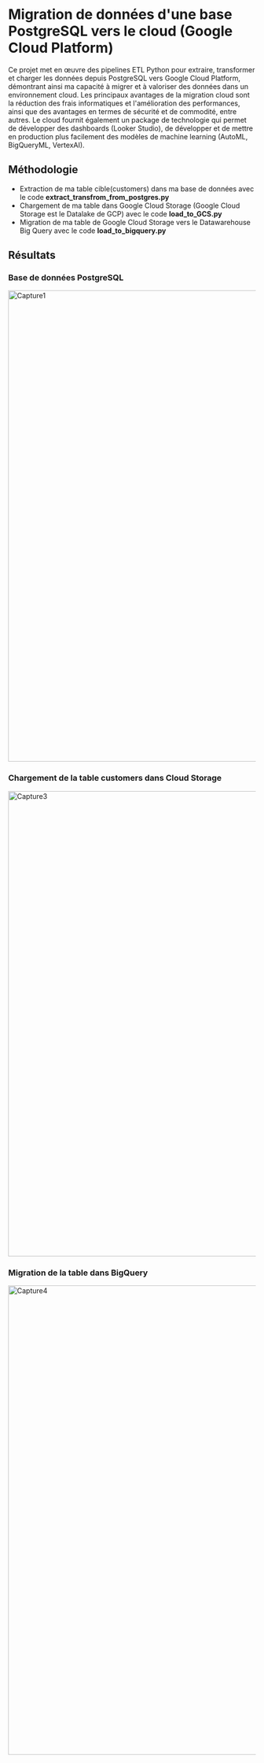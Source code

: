 
# Migration de données d'une base PostgreSQL vers le cloud (Google Cloud Platform)

Ce projet met en œuvre des pipelines ETL Python pour extraire, transformer et charger les données depuis PostgreSQL vers Google Cloud Platform, démontrant ainsi ma capacité à migrer et à valoriser des données dans un environnement cloud. Les principaux avantages de la migration cloud sont la réduction des frais informatiques et l'amélioration des performances, ainsi que des avantages en termes de sécurité et de commodité, entre autres. Le cloud fournit également un package de technologie qui permet de développer des dashboards (Looker Studio), de développer et de mettre en production plus facilement des modèles de machine learning (AutoML, BigQueryML, VertexAI). 

## Méthodologie

- Extraction de ma table cible(customers) dans ma base de données avec le code **extract_transfrom_from_postgres.py**
- Chargement de ma table dans Google Cloud Storage (Google Cloud Storage est le Datalake de GCP)  avec le code **load_to_GCS.py**
- Migration de ma table de Google Cloud Storage vers le Datawarehouse Big Query avec le code **load_to_bigquery.py**

## Résultats

### Base de données PostgreSQL
<img width="958" alt="Capture1" src="https://github.com/user-attachments/assets/10750c8d-003c-4be4-b704-b7c3e16219e8">


### Chargement de la table customers dans Cloud Storage
<img width="946" alt="Capture3" src="https://github.com/user-attachments/assets/d59588f2-e00e-4390-ae07-08b212c91312">


### Migration de la table dans BigQuery
<img width="954" alt="Capture4" src="https://github.com/user-attachments/assets/0ce10086-d7a9-4a94-a65a-8724910e381d">





